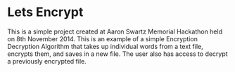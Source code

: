 # Lets Encrypt

This is a simple project created at Aaron Swartz Memorial Hackathon held on 8th November 2014. This is an example of a simple Encryption Decryption Algorithm that takes up individual words from a text file, encrypts them, and saves in a new file. The user also has access to decrypt a previously encrypted file.
